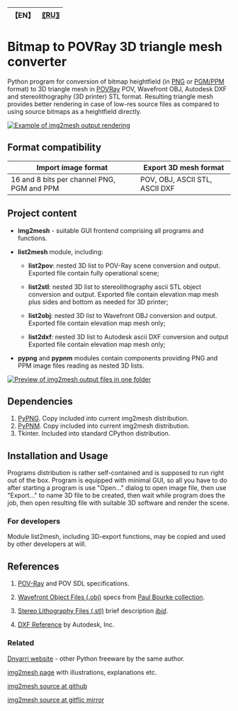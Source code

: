 
| 【EN】 | [〖RU〗](README.RU.md) |
| ---- | ---- |

# Bitmap to POVRay 3D triangle mesh converter

Python program for conversion of bitmap heightfield (in [PNG](http://www.libpng.org/pub/png/) or [PGM/PPM](https://dnyarri.github.io/pypnm.html) format) to 3D triangle mesh in [POVRay](https://www.povray.org/) POV, Wavefront OBJ, Autodesk DXF and stereolithography (3D printer) STL format. Resulting triangle mesh provides better rendering in case of low-res source files as compared to using source bitmaps as a heightfield directly.  

[![Example of img2mesh output rendering](https://dnyarri.github.io/imgmesh/640/img2mesh.png)](https://dnyarri.github.io/img2mesh.html)

## Format compatibility

| Import image format | Export 3D mesh format |
| ------ | ------ |
| 16 and 8 bits per channel PNG, PGM and PPM  | POV, OBJ, ASCII STL, ASCII DXF |

## Project content

- **img2mesh** - suitable GUI frontend comprising all programs and functions.

- **list2mesh** module, including:

  - **list2pov**: nested 3D list to POV-Ray scene conversion and output. Exported file contain fully operational scene;

  - **list2stl**: nested 3D list to stereolithography ascii STL object conversion and output. Exported file contain elevation map mesh plus sides and bottom as needed for 3D printer;

  - **list2obj**: nested 3D list to Wavefront OBJ conversion and output. Exported file contain elevation map mesh only;

  - **list2dxf**: nested 3D list to Autodesk ascii DXF conversion and output Exported file contain elevation map mesh only;

- **pypng** and **pypnm** modules contain components providing PNG and PPM image files reading as nested 3D lists.

[![Preview of img2mesh output files in one folder](https://dnyarri.github.io/imgmesh/printscreen.png)](https://dnyarri.github.io/img2mesh.html)

## Dependencies

1. [PyPNG](https://gitlab.com/drj11/pypng). Copy included into current img2mesh distribution.
2. [PyPNM](https://pypi.org/project/PyPNM/). Copy included into current img2mesh distribution.
3. Tkinter. Included into standard CPython distribution.

## Installation and Usage

Programs distribution is rather self-contained and is supposed to run right out of the box. Program is equipped with minimal GUI, so all you have to do after starting a program is use "Open..." dialog to open image file, then use "Export..." to name 3D file to be created, then wait while program does the job, then open resulting file with suitable 3D software and render the scene.

### For developers

Module list2mesh, including 3D-export functions, may be copied and used by other developers at will.

## References

1. [POV-Ray](https://www.povray.org/) and POV SDL specifications.

2. [Wavefront Object Files (.obj)](https://paulbourke.net/dataformats/obj/obj_spec.pdf) specs from [Paul Bourke collection](https://paulbourke.net/dataformats/).

3. [Stereo Lithography Files (.stl)](https://paulbourke.net/dataformats/stl/) brief description [*ibid*](https://paulbourke.net/dataformats/).

4. [DXF Reference](https://images.autodesk.com/adsk/files/autocad_2012_pdf_dxf-reference_enu.pdf) by Autodesk, Inc.

### Related

[Dnyarri website](https://dnyarri.github.io) - other Python freeware by the same author.

[img2mesh page](https://dnyarri.github.io/img2mesh.html) with illustrations, explanations etc.

[img2mesh source at github](https://github.com/Dnyarri/img2mesh)

[img2mesh source at gitflic mirror](https://gitflic.ru/project/dnyarri/img2mesh)
